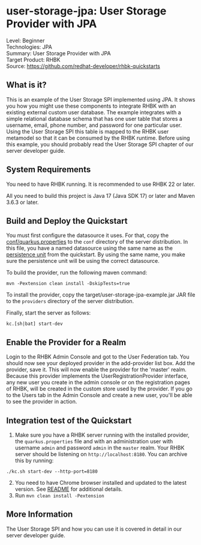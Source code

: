 user-storage-jpa: User Storage Provider with JPA
========================================================

Level: Beginner  
Technologies: JPA  
Summary: User Storage Provider with JPA  
Target Product: <span>RHBK</span>  
Source: <https://github.com/redhat-developer/rhbk-quickstarts>  


What is it?
-----------

This is an example of the User Storage SPI implemented using JPA.  It shows you how you might use these components
to integrate <span>RHBK</span> with an existing external custom user database.  The example integrates with a simple relational
database schema that has one user table that stores a username, email, phone number, and password for one particular user.
Using the User Storage SPI this table is mapped to the <span>RHBK</span> user metamodel so that it can be consumed by the <span>RHBK</span>
runtime. Before using this example, you should probably read the User Storage SPI chapter of our server developer guide.


System Requirements
-------------------

You need to have <span>RHBK</span> running. It is recommended to use RHBK 22 or later.

All you need to build this project is Java 17 (Java SDK 17) or later and Maven 3.6.3 or later.

Build and Deploy the Quickstart
-------------------------------

You must first configure the datasource it uses. 
For that, copy the [conf/quarkus.properties](conf/quarkus.properties) to the `conf` directory of the server distribution.
In this file, you have a named datasource using the same name as the [persistence unit](src/main/resources/META-INF/persistence.xml) from the quickstart. By using the same name,
you make sure the persistence unit will be using the correct datasource.

To build the provider, run the following maven command:

   ````
   mvn -Pextension clean install -DskipTests=true
   ````

To install the provider, copy the target/user-storage-jpa-example.jar JAR file to the `providers` directory of the server distribution.

Finally, start the server as follows:

    kc.[sh|bat] start-dev

Enable the Provider for a Realm
-------------------------------
Login to the <span>RHBK</span> Admin Console and got to the User Federation tab.   You should now see your deployed provider in the add-provider list box.
Add the provider, save it.  This will now enable the provider for the 'master' realm.  Because this provider implements the UserRegistrationProvider interface, any new user you create in the
admin console or on the registration pages of <span>RHBK</span>, will be created in the custom store used by the provider.  If you go
to the Users tab in the Admin Console and create a new user, you'll be able to see the provider in action.

Integration test of the Quickstart
----------------------------------

1. Make sure you have a RHBK server running with the installed provider, the `quarkus.properties` file and with an administration user with username `admin` and password `admin` in the `master` realm. Your RHBK server should be listening on `http://localhost:8180`. You can archive this by running:

```
./kc.sh start-dev --http-port=8180
```

2. You need to have Chrome browser installed and updated to the latest version. See [README](../../README.md#chrome-driver-version) for additional details.
3. Run `mvn clean install -Pextension`

More Information
----------------
The User Storage SPI and how you can use it is covered in detail in our server developer guide.

